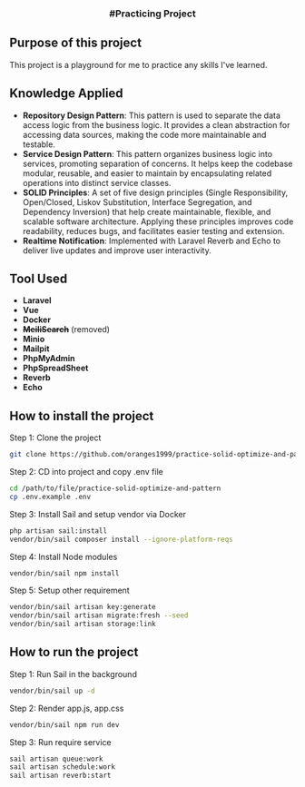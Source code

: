 <h3 align="center">
#Practicing Project
</h3>

## Purpose of this project

This project is a playground for me to practice any skills I've learned.

## Knowledge Applied

- **Repository Design Pattern**: This pattern is used to separate the data access logic from the business logic. It provides a clean abstraction for accessing data sources, making the code more maintainable and testable.
- **Service Design Pattern**: This pattern organizes business logic into services, promoting separation of concerns. It helps keep the codebase modular, reusable, and easier to maintain by encapsulating related operations into distinct service classes.
- **SOLID Principles**: A set of five design principles (Single Responsibility, Open/Closed, Liskov Substitution, Interface Segregation, and Dependency Inversion) that help create maintainable, flexible, and scalable software architecture. Applying these principles improves code readability, reduces bugs, and facilitates easier testing and extension.
- **Realtime Notification**: Implemented with Laravel Reverb and Echo to deliver live updates and improve user interactivity.

## Tool Used

- **Laravel**
- **Vue**
- **Docker**
- <del>**MeiliSearch**</del> (removed)
- **Minio**
- **Mailpit**
- **PhpMyAdmin**
- **PhpSpreadSheet**
- **Reverb**
- **Echo**

## How to install the project
Step 1: Clone the project
```bash
git clone https://github.com/oranges1999/practice-solid-optimize-and-pattern.git
```

Step 2: CD into project and copy .env file
```bash
cd /path/to/file/practice-solid-optimize-and-pattern
cp .env.example .env
```

Step 3: Install Sail and setup vendor via Docker
```bash
php artisan sail:install
vendor/bin/sail composer install --ignore-platform-reqs
```

Step 4: Install Node modules
```bash
vendor/bin/sail npm install
```

Step 5: Setup other requirement
```bash
vendor/bin/sail artisan key:generate
vendor/bin/sail artisan migrate:fresh --seed
vendor/bin/sail artisan storage:link
```

## How to run the project
Step 1: Run Sail in the background
```bash
vendor/bin/sail up -d
```

Step 2: Render app.js, app.css
```bash
vendor/bin/sail npm run dev
```

Step 3: Run require service
```bash
sail artisan queue:work
sail artisan schedule:work
sail artisan reverb:start
```
